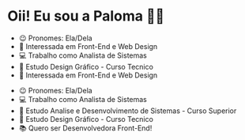 # Oii! Eu sou a Paloma 🤍👋
- 😉 Pronomes: Ela/Dela
- 👀 Interessada em Front-End e Web Design
- 💻 Trabalho como Analista de Sistemas
- 🎨 Estudo Design Gráfico - Curso Tecnico
- 👀 Interessada em Front-End e Web Design

* 😉 Pronomes: Ela/Dela
* 💻 Trabalho como Analista de Sistemas
* 📝 Estudo Analise e Desenvolvimento de Sistemas - Curso Superior
* 🎨 Estudo Design Gráfico - Curso Tecnico
* 📚 Quero ser Desenvolvedora Front-End!


